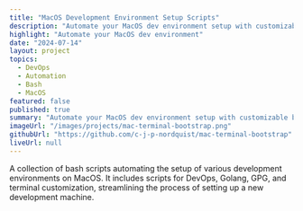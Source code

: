 ```yaml
---
title: "MacOS Development Environment Setup Scripts"
description: "Automate your MacOS dev environment setup with customizable bash scripts."
highlight: "Automate your MacOS dev environment"
date: "2024-07-14"
layout: project
topics:
  - DevOps
  - Automation
  - Bash
  - MacOS
featured: false
published: true
summary: "Automate your MacOS dev environment setup with customizable bash scripts."
imageUrl: "/images/projects/mac-terminal-bootstrap.png"
githubUrl: "https://github.com/c-j-p-nordquist/mac-terminal-bootstrap"
liveUrl: null
---
```


A collection of bash scripts automating the setup of various development environments on MacOS. It includes scripts for DevOps, Golang, GPG, and terminal customization, streamlining the process of setting up a new development machine.